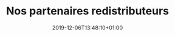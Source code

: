 ---
title: Nos partenaires redistributeurs
date: 2019-12-06T13:48:10+01:00
layout: redistributeurs
menu:
  main:
    parent: redistribuer
    weight: 1
illu: /img/page-redistribuer/redistributeurs_intro.svg
intro: 
    first: "Depuis le début, Règles Élémentaires a fait le choix éthique et moral de ne pas assurer directement la redistribution auprès des femmes dans le besoin, mais de passer par des partenaires redistributeurs spécialisés, à l’instar du Samusocial de Paris, de la Croix Rouge, du Secours Populaire et de nombreux autres acteurs répartis sur tout le territoire. Ce choix s’explique par deux raisons : "
    list:
        bullet1: "• La volonté de ne pas démultiplier les points de contact pour les femmes dans le besoin"
        bullet2: "• La réalité d’un sujet qui a trait à l’intime et qui entraîne bien souvent un grand nombre de questions liées à la santé sexuelle et reproductive nécessitant un accompagnement médical"
fonctionnement:
    title: le fonctionnement
    text1: "Règles Élémentaires lutte contre la précarité menstruelle en organisant des collectes de protections d’hygiène intime dont les produits sont ensuite remis à des associations et autres organisations professionnelles qui interviennent au plus près des femmes en situation de précarité."
    text2: "Afin de devenir partenaire redistributeur, vous devez être une organisation qui agit dans le cadre de la lutte contre la précarité et le mal-logement. Si l’activité et les valeurs de votre organisation correspondent, un membre de l’équipe Règles Élémentaires vous contactera pour prendre plus d’informations, ensuite une convention de partenariat sera signée par les deux parties et enfin, des produits seront mis à votre disposition selon la disponibilité des protections périodiques, ainsi que nos capacités et les vôtres en termes de stockage et de transport."
    photo: /img/page-redistribuer/photo-distrib.png
carousel: true
devenir_button: Devenir partenaire
voir_button: Voir tous nos partenaires
---